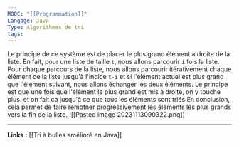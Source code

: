 ```yaml
---
MOOC: "[[Programmation]]"
Langage: Java
Type: Algorithmes de tri
tags:
---
```

Le principe de ce système est de placer le plus grand élément à droite de la liste. En fait, pour une liste de taille `t`, nous allons parcourir `i` fois la liste. Pour chaque parcours de la liste, nous allons parcourir itérativement chaque élément de la liste jusqu'à l'indice `t-i` et si l'élément actuel est plus grand que l'élément suivant, nous allons échanger les deux éléments. Le principe est que une fois que l'élément le plus grand est mis à droite, on y touche plus. et on fait ca jusqu'à ce que tous les éléments sont triés
En conclusion, cela permet de faire remotner progressivement les éléments les plus grands vers la fin de la liste.
![[Pasted image 20231113090322.png]]

---
**Links :**
[[Tri à bulles amélioré en Java]]